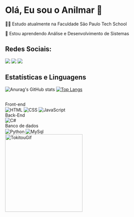 # Olá, Eu sou o Anilmar 🤙
👩‍💻 Estudo atualmente na Faculdade São Paulo Tech School

🧠 Estou aprendendo Análise e Desenvolvimento de Sistemas

## Redes Sociais:
<div> 
  <a href="https://www.instagram.com/__nilxzy/" target="_blank"><img src="https://img.shields.io/badge/-Instagram-%23E4405F?style=for-the-badge&logo=instagram&logoColor=white" target="_blank"></a> 
  <a href = "mailto:anilmarorellana@gmail.com"><img src="https://img.shields.io/badge/-Gmail-%23333?style=for-the-badge&logo=gmail&logoColor=white" target="_blank"></a>
  <a href="https://www.linkedin.com/in/anilmar-orellana-736611263/" target="_blank"><img src="https://img.shields.io/badge/-LinkedIn-%230077B5?style=for-the-badge&logo=linkedin&logoColor=white" target="_blank"></a> 
</div>

## Estatísticas e Linguagens
![Anurag's GitHub stats](https://github-readme-stats.vercel.app/api?username=AnilmarChoque&show_icons=true&theme=transparent)
[![Top Langs](https://github-readme-stats.vercel.app/api/top-langs/?username=AnilmarChoque&hide_progress=true&theme=transparent)](https://github.com/anuraghazra/github-readme-stats)
<div>
<br>Front-end<br>
<img align="center" alt="HTML" src="https://img.shields.io/badge/HTML5-E34F26?style=for-the-badge&logo=html5&logoColor=white"/>
<img align="center" alt="CSS" src="https://img.shields.io/badge/CSS3-1572B6?style=for-the-badge&logo=css3&logoColor=white"/>
<img align="center"  alt="JavaScript" src="https://img.shields.io/badge/JavaScript-323330?style=for-the-badge&logo=javascript&logoColor=F7DF1E" />
<br>Back-End<br>
<img align="center" alt="C#" src="https://img.shields.io/badge/C%23-239120?style=for-the-badge&logo=c-sharp&logoColor=white"/>
<br>Banco de dados<br>
<img align="center" alt="Python" src="https://img.shields.io/badge/Microsoft_SQL_Server-CC2927?style=for-the-badge&logo=microsoft-sql-server&logoColor=white"/>
<img align="center" alt="MySql" src="https://img.shields.io/badge/MySQL-005C84?style=for-the-badge&logo=mysql&logoColor=white">
<br>
<img aligh="right" alt="TokitouGif" src="https://cdn.discordapp.com/attachments/1114785226430885910/1114785309490696222/muichirotokito-demonslayer.gif?ex=65ed42b9&is=65dacdb9&hm=44c300d18f344e7b2d56a55e9702b3d92d6ede23597e1e42da4e2983e64b717b&" width="250" height="auto"/>
</div>

<!--  <div>
    Front-End
  </div>
  <div>
    <img align="center" alt="HTML" src="https://img.shields.io/badge/HTML5-E34F26?style=for-the-badge&logo=html5&logoColor=white"/>
    <img align="center" alt="CSS" src="https://img.shields.io/badge/CSS3-1572B6?style=for-the-badge&logo=css3&logoColor=white"/>
    <img align="center"  alt="JavaScript" src="https://img.shields.io/badge/JavaScript-323330?style=for-the-badge&logo=javascript&logoColor=F7DF1E" />
  </div>
  <div>
    Back-End
  </div>
  <div>
    <img align="center" alt="C#" src="https://img.shields.io/badge/C%23-239120?style=for-the-badge&logo=c-sharp&logoColor=white"/>
  </div>
  <div>
    Banco de dados
  </div>
  <div>
    <img align="center" alt="Python" src="https://img.shields.io/badge/Microsoft_SQL_Server-CC2927?style=for-the-badge&logo=microsoft-sql-server&logoColor=white"/>
    <img align="center" alt="MySql" src="https://img.shields.io/badge/MySQL-005C84?style=for-the-badge&logo=mysql&logoColor=white">
  </div>
<div>
     <img alt="TokitouGif" src="https://cdn.discordapp.com/attachments/1114785226430885910/1114785309490696222/muichirotokito-demonslayer.gif?ex=65ed42b9&is=65dacdb9&hm=44c300d18f344e7b2d56a55e9702b3d92d6ede23597e1e42da4e2983e64b717b&" width="250" height="auto"/ </div>>
  

